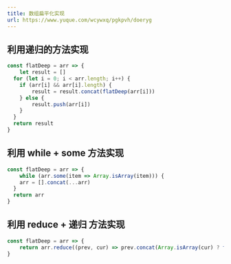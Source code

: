 ```yaml
---
title: 数组扁平化实现
url: https://www.yuque.com/wcywxq/pgkpvh/doeryg
---
```


<a name="AZwX8"></a>

## 利用递归的方法实现

```javascript
const flatDeep = arr => {
	let result = []
  for (let i = 0; i < arr.length; i++) {
  	if (arr[i] && arr[i].length) {
    	result = result.concat(flatDeep(arr[i]))
    } else {
    	result.push(arr[i])
    }
  }
  return result
}
```

<a name="OVo9s"></a>

## 利用 while + some 方法实现

```javascript
const flatDeep = arr => {
	while (arr.some(item => Array.isArray(item))) {
  	arr = [].concat(...arr)
  }
  return arr
}
```

<a name="VD2nc"></a>

## 利用 reduce + 递归 方法实现

```javascript
const flatDeep = arr => {
	return arr.reduce((prev, cur) => prev.concat(Array.isArray(cur) ? flatDeep(cur) : cur), [])
}
```
